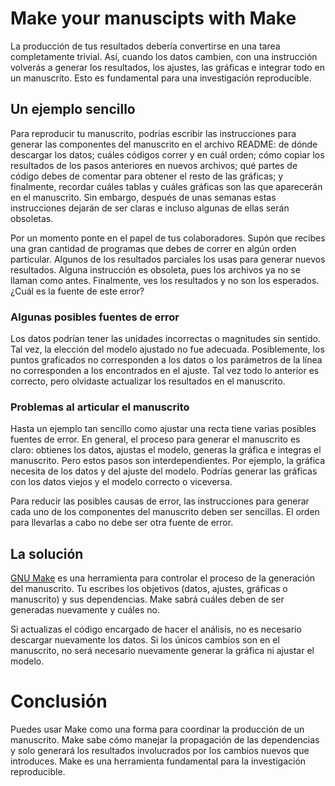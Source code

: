 # Make your manuscipts with Make
La producción de tus resultados debería convertirse en una tarea completamente trivial. Así, cuando
los datos cambien, con una instrucción volverás a generar los resultados, los ajustes, las gráficas
e integrar todo en un manuscrito. Esto es fundamental para una investigación reproducible.

## Un ejemplo sencillo
Para reproducir tu manuscrito, podrías escribir las instrucciones para generar las componentes del
manuscrito en el archivo README: de dónde descargar los datos; cuáles códigos correr y en cuál
orden; cómo copiar los resultados de los pasos anteriores en nuevos archivos; qué partes de código
debes de comentar para obtener el resto de las gráficas; y finalmente, recordar cuáles tablas y
cuáles gráficas son las que aparecerán en el manuscrito. Sin embargo, después de unas semanas estas
instrucciones dejarán de ser claras e incluso algunas de ellas serán obsoletas.

Por un momento ponte en el papel de tus colaboradores. Supón que recibes una gran cantidad de
programas que debes de correr en algún orden particular. Algunos de los resultados parciales los
usas para generar nuevos resultados. Alguna instrucción es obsoleta, pues los archivos ya no se
llaman como antes. Finalmente, ves los resultados y no son los esperados. ¿Cuál es la fuente de este
error?

### Algunas posibles fuentes de error
Los datos podrían tener las unidades incorrectas o magnitudes sin sentido. Tal vez, la elección del
modelo ajustado no fue adecuada. Posiblemente, los puntos graficados no corresponden a los datos o
los parámetros de la línea no corresponden a los encontrados en el ajuste. Tal vez todo lo anterior
es correcto, pero olvidaste actualizar los resultados en el manuscrito.

### Problemas al articular el manuscrito
Hasta un ejemplo tan sencillo como ajustar una recta tiene varias posibles fuentes de error. En
general, el proceso para generar el manuscrito es claro: obtienes los datos, ajustas el modelo,
generas la gráfica e integras el manuscrito. Pero estos pasos son interdependientes. Por ejemplo, la
gráfica necesita de los datos y del ajuste del modelo. Podrías generar las gráficas con los datos
viejos y el modelo correcto o viceversa.

Para reducir las posibles causas de error, las instrucciones para generar cada uno de los
componentes del manuscrito deben ser sencillas. El orden para llevarlas a cabo no debe ser otra
fuente de error.

## La solución
[GNU Make](https://en.wikipedia.org/wiki/Make_(software)) es una herramienta para controlar el
proceso de la generación del manuscrito. Tu escribes los objetivos (datos, ajustes, gráficas o
manuscrito) y sus dependencias. Make sabrá cuáles deben de ser generadas nuevamente y cuáles no.

Si actualizas el código encargado de hacer el análisis, no es necesario descargar nuevamente los
datos. Si los únicos cambios son en el manuscrito, no será necesario nuevamente generar la gráfica
ni ajustar el modelo.

# Conclusión
Puedes usar Make como una forma para coordinar la producción de un manuscrito. Make sabe cómo
manejar la propagación de las dependencias y solo generará los resultados involucrados por los
cambios nuevos que introduces. Make es una herramienta fundamental para la investigación
reproducible.
